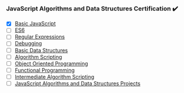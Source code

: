 ### JavaScript Algorithms and Data Structures Certification :heavy_check_mark:
* [x] [Basic JavaScript](https://github.com/somekindofwallflower/javascript-algorithms-and-data-structures/tree/master/01_Basic_JavaScript)
* [ ] [ES6](https://github.com/somekindofwallflower/javascript-algorithms-and-data-structure/tree/master/ES6)
* [ ] [Regular Expressions](https://github.com/somekindofwallflower/javascript-algorithms-and-data-structure/tree/master/Regular%20Expressions)
* [ ] [Debugging](https://github.com/somekindofwallflower/javascript-algorithms-and-data-structure/tree/master/Debugging)
* [ ] [Basic Data Structures](https://github.com/somekindofwallflower/javascript-algorithms-and-data-structure/tree/master/Basic%20Data%20Structures)
* [ ] [Algorithm Scripting](https://github.com/somekindofwallflower/javascript-algorithms-and-data-structure/tree/master/Basic%20Algorithm%20Scripting)
* [ ] [Object Oriented Programming](https://github.com/somekindofwallflower/javascript-algorithms-and-data-structure/tree/master/Object%20Oriented%20Programming)
* [ ] [Functional Programming](https://github.com/somekindofwallflower/javascript-algorithms-and-data-structure/tree/master/Functional%20Programming)
* [ ] [Intermediate Algorithm Scripting](https://github.com/somekindofwallflower/javascript-algorithms-and-data-structure/tree/master/Intermediate%20Algorithm%20Scripting)
* [ ] [JavaScript Algorithms and Data Structures Projects](https://github.com/somekindofwallflower/javascript-algorithms-and-data-structure/tree/master/JavaScript%20Algorithms%20and%20Data%20Structures%20Projects)
